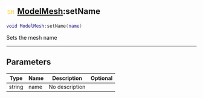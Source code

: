 ## <img src="../../.gitbook/assets/shared.png" width="24" height=24 /> [ModelMesh](https://iaswiki.rawr.dev/readme/modelmesh):setName

```lua
void ModelMesh:setName(name)
```

Sets the mesh name

------
## Parameters

| Type   | Name | Description | Optional |
| ------ | ---- | ----------- | -------: |
| string | name | No description |  |

